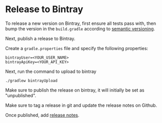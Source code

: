 # Release to Bintray

To release a new version on Bintray, first ensure all tests pass with,
then bump the version in the `build.gradle` according to [semantic versioning](https://semver.org/_).

Next, publish a release to Bintray.

Create a `gradle.properties` file and specify the following properties:

```
bintrayUser=<YOUR_USER_NAME>
bintrayApiKey=<YOUR_API_KEY>
```

Next, run the command to upload to bintray

```
./gradlew bintrayUpload
```

Make sure to publish the release on bintray, it will initially be set as "unpublished".

Make sure to tag a release in git and update the release notes on Github.

Once published, add [release notes](https://github.com/excitement-engineer/ktor-graphql/tags).